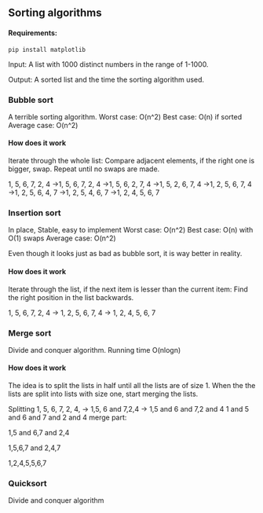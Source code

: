 ## Sorting algorithms 

#### Requirements:
```
pip install matplotlib
```

Input: A list with 1000 distinct numbers in the range of 1-1000.

Output: A sorted list and the time the sorting algorithm used.

### Bubble sort
A terrible sorting algorithm. 
Worst case: O(n^2)
Best case: O(n) if sorted
Average case: O(n^2) 

#### How does it work 
Iterate through the whole list:
Compare adjacent elements, if the right one is bigger, swap.
Repeat until no swaps are made.

1, 5, 6, 7, 2, 4
->1, 5, 6, 7, 2, 4 
->1, 5, 6, 2, 7, 4
->1, 5, 2, 6, 7, 4
->1, 2, 5, 6, 7, 4
->1, 2, 5, 6, 4, 7
->1, 2, 5, 4, 6, 7
->1, 2, 4, 5, 6, 7

### Insertion sort
In place, Stable, easy to implement
Worst case: O(n^2)
Best case: O(n) with O(1) swaps
Average case: O(n^2) 

Even though it looks just as bad as bubble sort, it is way better in reality.

#### How does it work
Iterate through the list, if the next item is lesser than the current item:
Find the right position in the list backwards.

1, 5, 6, 7, 2, 4
-> 1, 2, 5, 6, 7, 4
-> 1, 2, 4, 5, 6, 7

### Merge sort
Divide and conquer algorithm. Running time O(nlogn)
#### How does it work
The idea is to split the lists in half until all the lists are of size 1.
When the the lists are split into lists with size one, start merging the lists. 

Splitting
1, 5, 6, 7, 2, 4,
-> 1,5, 6 and 7,2,4
-> 1,5 and 6 and 7,2 and 4
1 and 5 and 6 and 7 and 2 and 4
merge part:

1,5 and 6,7 and 2,4

1,5,6,7 and 2,4,7

1,2,4,5,5,6,7


### Quicksort
Divide and conquer algorithm
